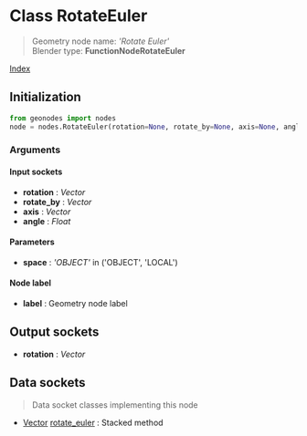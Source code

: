 
# Class RotateEuler

> Geometry node name: _'Rotate Euler'_<br>Blender type:  **FunctionNodeRotateEuler**


[Index](/docs/index.md)

## Initialization


```python
from geonodes import nodes
node = nodes.RotateEuler(rotation=None, rotate_by=None, axis=None, angle=None, space='OBJECT', label=None)
```


### Arguments


#### Input sockets



- **rotation** : _Vector_
- **rotate_by** : _Vector_
- **axis** : _Vector_
- **angle** : _Float_



#### Parameters



- **space** : _'OBJECT'_ in ('OBJECT', 'LOCAL')



#### Node label



- **label** : Geometry node label



## Output sockets



- **rotation** : _Vector_



## Data sockets

> Data socket classes implementing this node




- [Vector](../sockets/Vector.md) [rotate_euler](../sockets/Vector.md#rotate_euler) : Stacked method


